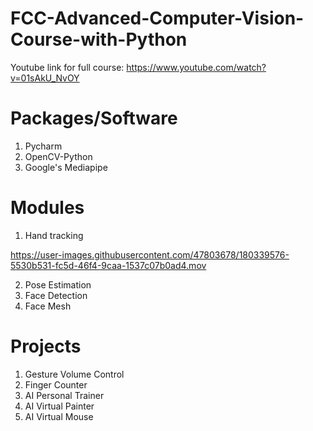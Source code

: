 # FCC-Advanced-Computer-Vision-Course-with-Python
Youtube link for full course: https://www.youtube.com/watch?v=01sAkU_NvOY

# Packages/Software
1. Pycharm
2. OpenCV-Python
3. Google's Mediapipe

# Modules
1. Hand tracking

https://user-images.githubusercontent.com/47803678/180339576-5530b531-fc5d-46f4-9caa-1537c07b0ad4.mov

2. Pose Estimation
3. Face Detection
4. Face Mesh

# Projects
1. Gesture Volume Control
2. Finger Counter
3. AI Personal Trainer
4. AI Virtual Painter
5. AI Virtual Mouse
